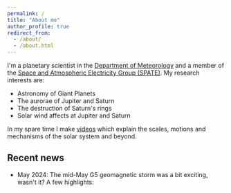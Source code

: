 ```yaml
---
permalink: /
title: "About me"
author_profile: true
redirect_from: 
  - /about/
  - /about.html
---
```


I'm a planetary scientist in the [Department of Meteorology](https://research.reading.ac.uk/meteorology/ "Department of Meteorology") and a member of the [Space and Atmospheric Electricity Group (SPATE)](https://research.reading.ac.uk/met-spate/). My research interests are:

* Astronomy of Giant Planets
* The aurorae of Jupiter and Saturn
* The destruction of Saturn's rings
* Solar wind affects at Jupiter and Saturn

In my spare time I make [videos]([https://youtube.com](https://www.youtube.com/@Interplanetary)) which explain the scales, motions and mechanisms of the solar system and beyond.

## Recent news

* May 2024: The mid-May G5 geomagnetic storm was a bit exciting, wasn't it? A few highlights:
